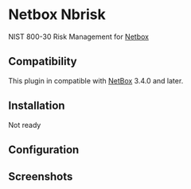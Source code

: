 # Netbox Nbrisk
NIST 800-30 Risk Management for [Netbox](https://github.com/netbox-community/netbox)

## Compatibility

This plugin in compatible with [NetBox](https://netbox.readthedocs.org/) 3.4.0 and later.

## Installation

Not ready

## Configuration

## Screenshots
